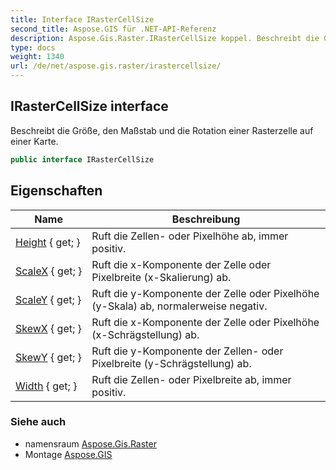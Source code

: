 ```yaml
---
title: Interface IRasterCellSize
second_title: Aspose.GIS für .NET-API-Referenz
description: Aspose.Gis.Raster.IRasterCellSize koppel. Beschreibt die Größe den Maßstab und die Rotation einer Rasterzelle auf einer Karte.
type: docs
weight: 1340
url: /de/net/aspose.gis.raster/irastercellsize/
---
```

## IRasterCellSize interface

Beschreibt die Größe, den Maßstab und die Rotation einer Rasterzelle auf einer Karte.

```csharp
public interface IRasterCellSize
```

## Eigenschaften

| Name | Beschreibung |
| --- | --- |
| [Height](../../aspose.gis.raster/irastercellsize/height/) { get; } | Ruft die Zellen- oder Pixelhöhe ab, immer positiv. |
| [ScaleX](../../aspose.gis.raster/irastercellsize/scalex/) { get; } | Ruft die x-Komponente der Zelle oder Pixelbreite (x-Skalierung) ab. |
| [ScaleY](../../aspose.gis.raster/irastercellsize/scaley/) { get; } | Ruft die y-Komponente der Zelle oder Pixelhöhe (y-Skala) ab, normalerweise negativ. |
| [SkewX](../../aspose.gis.raster/irastercellsize/skewx/) { get; } | Ruft die x-Komponente der Zelle oder Pixelhöhe (x-Schrägstellung) ab. |
| [SkewY](../../aspose.gis.raster/irastercellsize/skewy/) { get; } | Ruft die y-Komponente der Zellen- oder Pixelbreite (y-Schrägstellung) ab. |
| [Width](../../aspose.gis.raster/irastercellsize/width/) { get; } | Ruft die Zellen- oder Pixelbreite ab, immer positiv. |

### Siehe auch

* namensraum [Aspose.Gis.Raster](../../aspose.gis.raster/)
* Montage [Aspose.GIS](../../)


